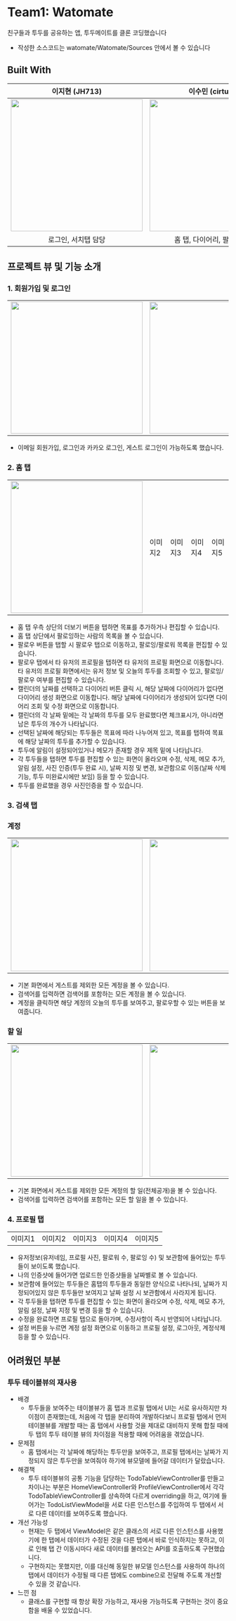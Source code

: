 # Team1: Watomate

친구들과 투두를 공유하는 앱, 투두메이트를 클론 코딩했습니다

- 작성한 소스코드는 watomate/Watomate/Sources 안에서 볼 수 있습니다


## Built With

| 이지현 (JH713) | 이수민 (cirtuare) | 권현구 (h9kwon) |
| :----------------------------------------: | :---------------------------------: | :---------------------------------: |
| <img src="https://github.com/wafflestudio21-5/team1-iOS/assets/86519350/b4ab62ab-37e8-465a-b51b-3d5c758ade14" width="300px"> | <img src="" width="300px"> | <img src="" width="300px"> |
| 로그인, 서치탭 담당 | 홈 탭, 다이어리, 팔로우 담당 | 프로필 탭, 투두리스트 담당 |

## 프로젝트 뷰 및 기능 소개 

### 1. 회원가입 및 로그인

| | | |
|---|---|---|
| <img src="https://github.com/wafflestudio21-5/team1-iOS/assets/86519350/306f1a63-f533-44fb-9853-c90e1f32e1bf" width="300px"> | <img src="https://github.com/wafflestudio21-5/team1-iOS/assets/86519350/f39f8e0c-096b-4a45-a037-92da1ff2f4b0" width="300px"> | <img src="https://github.com/wafflestudio21-5/team1-iOS/assets/86519350/5ee02076-91df-4f1e-885e-49a7cb9ed090" width="300px"> |

- 이메일 회원가입, 로그인과 카카오 로그인, 게스트 로그인이 가능하도록 했습니다.

### 2. 홈 탭

| | | | | |
|---|---|---|---|---|
| <img src ="https://github.com/wafflestudio21-5/team1-iOS/assets/86866423/086efd7a-298b-4616-bcaf-5c2b82e96b19" width="300px"> | 이미지2 | 이미지3 | 이미지4 | 이미지5 |

- 홈 탭 우측 상단의 더보기 버튼을 탭하면 목표를 추가하거나 편집할 수 있습니다.
- 홈 탭 상단에서 팔로잉하는 사람의 목록을 볼 수 있습니다.
- 팔로우 버튼을 탭할 시 팔로우 탭으로 이동하고, 팔로잉/팔로워 목록을 편집할 수 있습니다.
- 팔로우 탭에서 타 유저의 프로필을 탭하면 타 유저의 프로필 화면으로 이동합니다. 타 유저의 프로필 화면에서는 유저 정보 및 오늘의 투두를 조회할 수 있고, 팔로잉/팔로우 여부를 편집할 수 있습니다.
- 캘린더의 날짜를 선택하고 다이어리 버튼 클릭 시, 해당 날짜에 다이어리가 없다면 다이어리 생성 화면으로 이동합니다. 해당 날짜에 다이어리가 생성되어 있다면 다이어리 조회 및 수정 화면으로 이동합니다.
- 캘린더의 각 날짜 밑에는 각 날짜의 투두를 모두 완료했다면 체크표시가, 아니라면 남은 투두의 개수가 나타납니다.
- 선택된 날짜에 해당되는 투두들은 목표에 따라 나누어져 있고, 목표를 탭하여 목표에 해당 날짜의 투두를 추가할 수 있습니다.
- 투두에 알림이 설정되어있거나 메모가 존재할 경우 제목 밑에 나타납니다.
- 각 투두들을 탭하면 투두를 편집할 수 있는 화면이 올라오며 수정, 삭제, 메모 추가, 알림 설정, 사진 인증(투두 완료 시), 날짜 지정 및 변경, 보관함으로 이동(날짜 삭제 기능, 투두 미완료시에만 보임) 등을 할 수 있습니다.
- 투두를 완료했을 경우 사진인증을 할 수 있습니다.

### 3. 검색 탭

### 계정 

| | | |
|---|---|---|
| <img src="https://github.com/wafflestudio21-5/team1-iOS/assets/86519350/da243856-5615-4b94-9baf-0f99b36dce95" width="300px"> | <img src="https://github.com/wafflestudio21-5/team1-iOS/assets/86519350/a40092cd-2e06-44db-801c-4b42fc213344" width="300px"> | <img src="https://github.com/wafflestudio21-5/team1-iOS/assets/86519350/62930374-0bbc-43a5-a165-0c8c6504d566" width="300px"> |

- 기본 화면에서 게스트를 제외한 모든 계정을 볼 수 있습니다.
- 검색어를 입력하면 검색어를 포함하는 모든 계정을 볼 수 있습니다.
- 계정을 클릭하면 해당 계정의 오늘의 투두를 보여주고, 팔로우할 수 있는 버튼을 보여줍니다.

### 할 일 

| | | 
|---|---|
| <img src="https://github.com/wafflestudio21-5/team1-iOS/assets/86519350/f473705d-145c-4fe7-b31c-4e9c1fc3e3b4" width="300px"> | <img src="https://github.com/wafflestudio21-5/team1-iOS/assets/86519350/c3951d8a-8831-465e-b3c0-84552e781909" width="300px">  | 

- 기본 화면에서 게스트를 제외한 모든 계정의 할 일(전체공개)을 볼 수 있습니다.
- 검색어를 입력하면 검색어를 포함하는 모든 할 일을 볼 수 있습니다.




### 4. 프로필 탭

| | | | | |
|---|---|---|---|---|
| 이미지1 | 이미지2 | 이미지3 | 이미지4 | 이미지5 |

- 유저정보(유저네임, 프로필 사진, 팔로워 수, 팔로잉 수) 및 보관함에 들어있는 투두들이 보이도록 했습니다.
- 나의 인증샷에 들어가면 업로드한 인증샷들을 날짜별로 볼 수 있습니다.
- 보관함에 들어있는 투두들은 홈탭의 투두들과 동일한 양식으로 나타나되, 날짜가 지정되어있지 않은 투두들만 보여지고 날짜 설정 시 보관함에서 사라지게 됩니다.
- 각 투두들을 탭하면 투두를 편집할 수 있는 화면이 올라오며 수정, 삭제, 메모 추가, 알림 설정, 날짜 지정 및 변경 등을 할 수 있습니다.
- 수정을 완료하면 프로필 탭으로 돌아가며, 수정사항이 즉시 반영되어 나타납니다.
- 설정 버튼을 누르면 계정 설정 화면으로 이동하고 프로필 설정, 로그아웃, 계정삭제 등을 할 수 있습니다.



## 어려웠던 부분

### 투두 테이블뷰의 재사용
- 배경
  - 투두들을 보여주는 테이블뷰가 홈 탭과 프로필 탭에서 UI는 서로 유사하지만 차이점이 존재했는데, 처음에 각 탭을 분리하여 개발하다보니 프로필 탭에서 먼저 테이블뷰를 개발할 때는 홈 탭에서 사용할 것을 제대로 대비하지 못해 합칠 때에 두 탭의 투두 테이블 뷰의 차이점을 적용할 때에 어려움을 겪었습니다.
- 문제점
  - 홈 탭에서는 각 날짜에 해당하는 투두만을 보여주고, 프로필 탭에서는 날짜가 지정되지 않은 투두만을 보여줘야 하기에 뷰모델에 들어갈 데이터가 달랐습니다.
- 해결책
  - 투두 테이블뷰의 공통 기능을 담당하는 TodoTableViewController를 만들고 차이나는 부분은 HomeViewController와 ProfileViewController에서 각각 TodoTableViewController를 상속하여 다르게 overriding을 하고, 여기에 들어가는 TodoListViewModel을 서로 다른 인스턴스를 주입하여 두 탭에서 서로 다른 데이터를 보여주도록 했습니다.
- 개선 가능성
  - 현재는 두 탭에서 ViewModel은 같은 클래스의 서로 다른 인스턴스를 사용했기에 한 탭에서 데이터가 수정된 것을 다른 탭에서 바로 인식하지는 못하고, 이로 인해 탭 간 이동시마다 새로 데이터를 불러오는 API를 호출하도록 구현했습니다.
  - 구현하지는 못했지만, 이를 대신해 동일한 뷰모델 인스턴스를 사용하여 하나의 탭에서 데이터가 수정될 때 다른 탭에도 combine으로 전달해 주도록 개선할 수 있을 것 같습니다.
- 느낀 점
  - 클래스를 구현할 때 항상 확장 가능하고, 재사용 가능하도록 구현하는 것이 중요함을 배울 수 있었습니다.
